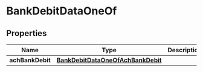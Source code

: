 

# BankDebitDataOneOf


## Properties

| Name | Type | Description | Notes |
|------------ | ------------- | ------------- | -------------|
|**achBankDebit** | [**BankDebitDataOneOfAchBankDebit**](BankDebitDataOneOfAchBankDebit.md) |  |  |



